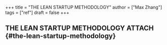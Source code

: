 +++
title = "THE LEAN STARTUP METHODOLOGY"
author = ["Max Zhang"]
tags = ["ref"]
draft = false
+++

## THE LEAN STARTUP METHODOLOGY <span class="tag"><span class="ATTACH">ATTACH</span></span> {#the-lean-startup-methodology}
